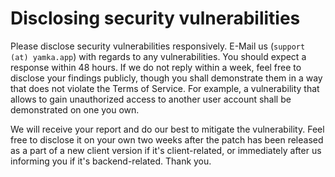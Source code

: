 # Disclosing security vulnerabilities

Please disclose security vulnerabilities responsively. E-Mail us (`support (at) yamka.app`) with regards to any vulnerabilities. You should expect a response within 48 hours. If we do not reply within a week, feel free to disclose your findings publicly, though you shall demonstrate them in a way that does not violate the Terms of Service. For example, a vulnerability that allows to gain unauthorized access to another user account shall be demonstrated on one you own.

We will receive your report and do our best to mitigate the vulnerability. Feel free to disclose it on your own two weeks after the patch has been released as a part of a new client version if it's client-related, or immediately after us informing you if it's backend-related. Thank you.
